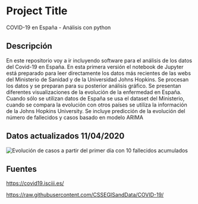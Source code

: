 # Project Title

COVID-19 en España - Análisis con python

## Descripción

En este repositorio voy a ir incluyendo software para el análisis de los datos del Covid-19 en España. En esta primera versión el notebook de Jupyter está preparado para leer directamente los datos más recientes de las webs del Ministerio de Sanidad y de la Universidad Johns Hopkins. Se procesan los datos y se preparan para su posterior análisis gráfico. Se presentan diferentes visualizaciones de la evolución de la enfermedad en España. Cuando sólo se utilizan datos de España se usa el dataset del Ministerio, cuando se compara la evolución con otros países se utiliza la información de la Johns Hopkins University. Se incluye predicción de la evolución del número de fallecidos y casos basado en modelo ARIMA

## Datos actualizados 11/04/2020


![Evolución de casos a partir del primer día con 10 fallecidos acumulados](https://github.com/guille-arguello/covid19_spain/tree/master/resources/imagenes/casos.png)



## Fuentes

https://covid19.isciii.es/

https://raw.githubusercontent.com/CSSEGISandData/COVID-19/
